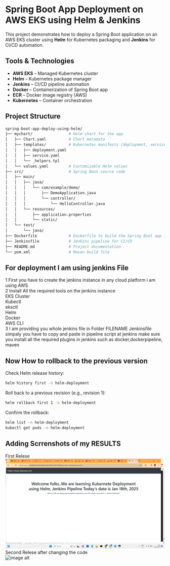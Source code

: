 #  Spring Boot App Deployment on AWS EKS using Helm & Jenkins

This project demonstrates how to deploy a Spring Boot application on an AWS EKS cluster using **Helm** for Kubernetes packaging and **Jenkins** for CI/CD automation.

##  Tools & Technologies
- **AWS EKS** – Managed Kubernetes cluster
- **Helm** – Kubernetes package manager
- **Jenkins** – CI/CD pipeline automation
- **Docker** – Containerization of Spring Boot app
- **ECR** – Docker image registry (AWS)
- **Kubernetes** – Container orchestration

##  Project Structure
   ```bash
spring-boot-app-deploy-using-helm/
├── mychart/                # Helm chart for the app
│   ├── Chart.yaml          # Chart metadata
│   ├── templates/          # Kubernetes manifests (deployment, service, etc.)
│   │   ├── deployment.yaml
│   │   ├── service.yaml
│   │   └── _helpers.tpl
│   └── values.yaml         # Customizable Helm values
├── src/                    # Spring Boot source code
│   ├── main/
│   │   ├── java/
│   │   │   └── com/example/demo/
│   │   │       ├── DemoApplication.java
│   │   │       └── controller/
│   │   │           └── HelloController.java
│   │   └── resources/
│   │       ├── application.properties
│   │       └── static/
│   └── test/
│       └── java/
├── Dockerfile              # Dockerfile to build the Spring Boot app image
├── Jenkinsfile             # Jenkins pipeline for CI/CD
├── README.md               # Project documentation
└── pom.xml                 # Maven build file
```

   
## For deployment I am using jenkins File 
1 First you have to create the jenkins instance in any cloud platform i am using AWS  
2 Install All the required tools on the jenkins instance  
   EKS Cluster  
   Kubectl  
   eksctl  
   Helm  
   Docker  
   AWS CLI  
3 I am providing you whole jenkins file in Folder FILENAME Jenkinsfile  
  simpaly you have to copy and paste in pipeline script at jenkins make sure you install all the required plugins in jenkins such as docker,dockerpipeline, maven  
## Now How to rollback to the previous version  
Check Helm release history:  
```bash
helm history first -n helm-deployment
```
Roll back to a previous revision (e.g., revision 1):  
```bash
helm rollback first 1 -n helm-deployment
```
Confirm the rollback:  
```bash
helm list -n helm-deployment
kubectl get pods -n helm-deployment
```
## Adding Scrrenshots of my RESULTS  
First Relese  
![image alt](https://github.com/aditya12-g/spring-boot-app-deploy-using-helm/blob/main/Screenshot%20(62).png?raw=true)  
Second Relese after changing the code  
![image alt]()






 
